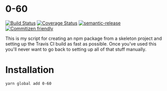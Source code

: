 # 0-60

[![Build Status](https://travis-ci.org/jedwards1211/0-60.svg?branch=master)](https://travis-ci.org/jedwards1211/0-60)
[![Coverage Status](https://codecov.io/gh/jedwards1211/0-60/branch/master/graph/badge.svg)](https://codecov.io/gh/jedwards1211/0-60)
[![semantic-release](https://img.shields.io/badge/%20%20%F0%9F%93%A6%F0%9F%9A%80-semantic--release-e10079.svg)](https://github.com/semantic-release/semantic-release)
[![Commitizen friendly](https://img.shields.io/badge/commitizen-friendly-brightgreen.svg)](http://commitizen.github.io/cz-cli/)

This is my script for creating an npm package from a skeleton project and
setting up the Travis CI build as fast as possible.  Once you've used this you'll never
want to go back to setting up all of that stuff manually.

# Installation

```sh
yarn global add 0-60
```
